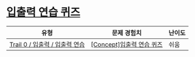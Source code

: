 # [입출력 연습 퀴즈](https://www.codetree.ai/trails/complete/curated-cards/nl-pre-input-output-practice)

|유형|문제 경험치|난이도|
|---|---|---|
|[Trail 0 / 입출력 / 입출력 연습](https://www.codetree.ai/trail-info/codetree-101/)|[[Concept]입출력 연습 퀴즈](https://www.codetree.ai/trails/complete/curated-cards/nl-pre-input-output-practice/)|쉬움|

